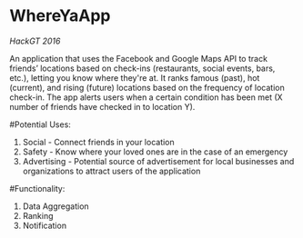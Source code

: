 # WhereYaApp

*HackGT 2016*

An application that uses the Facebook and Google Maps API to track friends’ locations based on check-ins (restaurants, social events, bars, etc.), letting you know where they're at. It ranks famous (past), hot (current), and rising (future) locations based on the frequency of location check-in. The app alerts users when a certain condition has been met (X number of friends have checked in to location Y).

#Potential Uses:

1) Social - Connect friends in your location <br />
2) Safety - Know where your loved ones are in the case of an emergency <br />
3) Advertising - Potential source of advertisement for local businesses and organizations to attract users of the application <br />

#Functionality:

1) Data Aggregation <br />
2) Ranking <br />
3) Notification <br />
